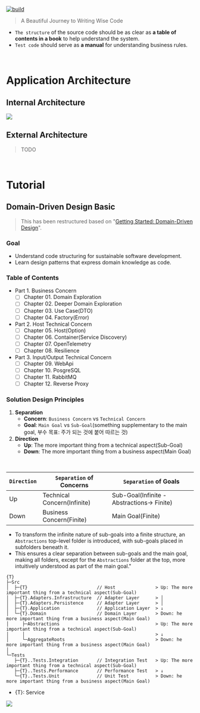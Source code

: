 [![build](https://github.com/hhko/better-code-with-ddd/actions/workflows/build.yml/badge.svg)](https://github.com/hhko/better-code-with-ddd/actions/workflows/build.yml)

> A Beautiful Journey to Writing Wise Code

- `The structure` of the source code should be as clear as **a table of contents in a book** to help understand the system.
- `Test code` should serve as **a manual** for understanding business rules.

<br/>

# Application Architecture

## Internal Architecture
![](./01-architecture/part1-overview/ch04-internal-architecture/.images/Architecture.Internal.png)

## External Architecture
> TODO

<br/>

# Tutorial
## Domain-Driven Design Basic

> This has been restructured based on "[Getting Started: Domain-Driven Design](https://dometrain.com/course/getting-started-domain-driven-design-ddd/?ref=dometrain-github&promo=getting-started-domain-driven-design)".

### Goal
- Understand code structuring for sustainable software development.
- Learn design patterns that express domain knowledge as code.

### Table of Contents
- Part 1. Business Concern
  - [ ] Chapter 01. Domain Exploration
  - [ ] Chapter 02. Deeper Domain Exploration
  - [ ] Chapter 03. Use Case(DTO)
  - [ ] Chapter 04. Factory(Error)
- Part 2. Host Technical Concern
  - [ ] Chapter 05. Host(Option)
  - [ ] Chapter 06. Container(Service Discovery)
  - [ ] Chapter 07. OpenTelemetry
  - [ ] Chapter 08. Resilience
- Part 3. Input/Output Technical Concern
  - [ ] Chapter 09. WebApi
  - [ ] Chapter 10. PosgreSQL
  - [ ] Chapter 11. RabbitMQ
  - [ ] Chapter 12. Reverse Proxy

### Solution Design Principles

1. **Separation**
   - **Concern**: `Business Concern` vs `Technical Concern`
   - **Goal**: `Main Goal` vs `Sub-Goal`(something supplementary to the main goal, 부수 목표: 주가 되는 것에 붙어 따르는 것)
1. **Direction**
   - **Up**: The more important thing from a technical aspect(Sub-Goal)
   - **Down**: The more important thing from a business aspect(Main Goal)

<br/>

| `Direction`  | `Separation` of Concerns | `Separation` of Goals                         |
| --- | --- | --- |
| Up    | Technical Concern(Infinite)   | Sub-Goal(Infinite -Abstractions-> Finite)   |
| Down  | Business Concern(Finite)      | Main Goal(Finite)                           |

- To transform the infinite nature of sub-goals into a finite structure, an `Abstractions` top-level folder is introduced, with sub-goals placed in subfolders beneath it.
- This ensures a clear separation between sub-goals and the main goal, making all folders, except for the `Abstractions` folder at the top, more intuitively understood as part of the main goal."

```
{T}
├─Src
│  ├─{T}                          // Host               > Up: The more important thing from a technical aspect(Sub-Goal)
│  ├─{T}.Adapters.Infrastructure  // Adapter Layer      > │
│  ├─{T}.Adapters.Persistence     // Adapter Layer      > │
│  ├─{T}.Application              // Application Layer  > ↓
│  └─{T}.Domain                   // Domain Layer       > Down: he more important thing from a business aspect(Main Goal)
│     ├─Abstractions                                    > Up: The more important thing from a technical aspect(Sub-Goal)
│     │                                                 > ↓
│     └─AggregateRoots                                  > Down: he more important thing from a business aspect(Main Goal)
│
└─Tests
   ├─{T}..Tests.Integration       // Integration Test   > Up: The more important thing from a technical aspect(Sub-Goal)
   ├─{T}..Tests.Performance       // Performance Test   > ↓
   └─{T}..Tests.Unit              // Unit Test          > Down: he more important thing from a business aspect(Main Goal)
```
- {T}: Service

![](./03-tutorial/ddd-basic/.images/SolutionDesignExample.png)
